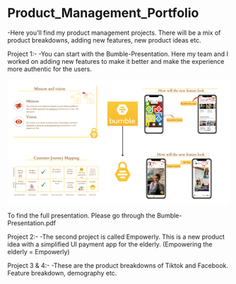 # Product_Management_Portfolio

-Here you'll find my product management projects.
There will be a mix of product breakdowns, adding new features, new product ideas etc.



Project 1:-
-You can start with the Bumble-Presentation. 
Here my team and I worked on adding new features to make it better and make the experience more authentic for the users.


![Alt text](Images/bumble-summary.png)

To find the full presentation. Please go through the Bumble-Presentation.pdf


Project 2:-
-The second project is called Empowerly. This is a new product idea with a simplified UI payment app for the elderly. (Empowering the elderly = Empowerly)

Project 3 & 4:-
-These are the product breakdowns of Tiktok and Facebook. Feature breakdown, demography etc.




